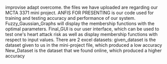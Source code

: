    improvise adapt overcome. 
 the files we have uploaded are regarding our MCTA 3371 mini project.
 ANFIS FOR PRESENTING is our code used for training and testing accuracy and performance of our system.
 Fuzzy_Gaussian_Graphs will display the membership functions with the optimal parameters.
 Final_GUI is our user interface, which can be used to test one's heart attack risk as well as display membership functions with respect to input values.
 There are 2 excel datasets:
 given_dataset is the dataset given to us in the mini-project file, which produced a low accuracy
 New_Dataset is the dataset that we found online, which produced a higher accuracy

